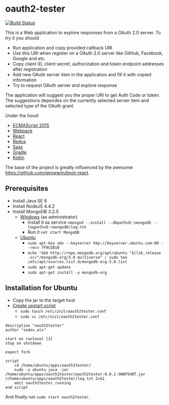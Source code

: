 # oauth2-tester
[![Build Status](https://travis-ci.org/sedovalx/oauth2-tester.svg?branch=master)](https://travis-ci.org/sedovalx/oauth2-tester)

This is a Web application to explore responses from a OAuth 2.0 server. To try it you should 
* Run application and copy provided callback URI
* Use this URI when register on a OAuth 2.0 server like GitHub, Facebook, Google and etc.
* Copy client ID, client secret, authorization and token endpoint addresses after registration
* Add new OAuth server item in the application and fill it with copied information
* Try to request OAuth server and explore response

The application will suggest you the proper URI to get Auth Code or token. The suggestions dependes on the currently selected server item and selected type of the OAuth grant. 

Under the hood:
* [ECMAScript 2015](https://babeljs.io/docs/learn-es2015/)
* [Webpack](https://webpack.github.io/)
* [React](https://facebook.github.io/react/)
* [Redux](http://redux.js.org/)
* [Sass](http://sass-lang.com/)
* [Gradle](http://gradle.org/)
* [Kotlin](https://kotlinlang.org/)

The base of the project is greatly influenced by the awesome https://github.com/geowarin/boot-react. 

## Prerequisites
* Install Java SE 8
* Install NodeJS 4.4.2
* Install MongoDB 3.2.5
    * [Windows](http://stackoverflow.com/questions/2438055/how-to-run-mongodb-as-windows-service) (as administrator)
        * Install it as service `>mongod --install --dbpath=D:\mongodb --logpath=D:\mongodb\log.txt`
        * Run it `net start MongoDB`
    * [Ubuntu](https://www.digitalocean.com/community/tutorials/how-to-install-mongodb-on-ubuntu-14-04)
        * `sudo apt-key adv --keyserver hkp://keyserver.ubuntu.com:80 --recv 7F0CEB10`
        * `echo "deb http://repo.mongodb.org/apt/ubuntu "$(lsb_release -sc)"/mongodb-org/3.0 multiverse" | sudo tee /etc/apt/sources.list.d/mongodb-org-3.0.list`
        * `sudo apt-get update`
        * `sudo apt-get install -y mongodb-org`
        
## Installation for Ubuntu
* Copy the jar to the target host
* [Create upstart script](http://stackoverflow.com/questions/24268890/run-jar-file-as-daemon-on-linux-ubuntu)
    * `sudo touch /etc/init/oauth2tester.conf`
    * `sudo vi /etc/init/oauth2tester.conf`
    
```
description "oauth2tester"
author "sedov.alx"

start on runlevel [3]
stop on shutdown

expect fork

script
	cd /home/ubuntu/apps/oauth2tester/
	sudo -u ubuntu java -jar /home/ubuntu/apps/oauth2tester/oauth2tester-0.0.1-SNAPSHOT.jar >/home/ubuntu/apps/oauth2tester/log.txt 2>&1
	emit oauth2tester_running
end script
```

And finally run `sudo start oauth2tester`. 
